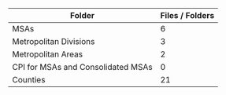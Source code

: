 | Folder                             |   Files / Folders |
|------------------------------------|-------------------|
| MSAs                               |                 6 |
| Metropolitan Divisions             |                 3 |
| Metropolitan Areas                 |                 2 |
| CPI for MSAs and Consolidated MSAs |                 0 |
| Counties                           |                21 |